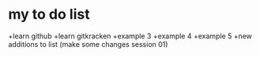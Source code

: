 # my to do list 
+learn github
+learn gitkracken 
+example 3
+example 4
+example 5
+new additions to list (make some changes session 01)
